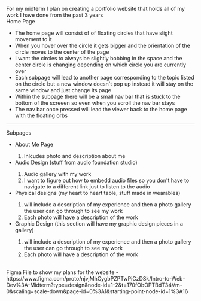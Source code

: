 For my midterm I plan on creating a portfolio website that holds all of my work I have done from the past 3 years 
<br/>
    Home Page
<br/>
<ul>
    <li>The home page will consist of of floating circles that have slight movement to it</li>
    <li>When you hover over the circle it gets bigger and the orientation of the circle moves to the center of the page
</li>
    <li>I want the circles to always be slightly bobbing in the space and the center circle is changing depending on which circle you are currently over</li>
    <li>Each subpage will lead to another page corresponding to the topic listed on the circle but a new window doesn't pop up instead it will stay on the same window and just change its page</li>
    <li>Within the subpage there will be a small nav bar that is stuck to the bottom of the screeen so even when you scroll the nav bar stays </li>
    <li>The nav bar once pressed will lead the viewer back to the home page with the floating orbs </li>
</ul>

<hr/>
    Subpages

<ul>
    <li>About Me Page</li>
        <ol>
            <li>Inlcudes photo and description about me</li>
        </ol>
    <li>Audio Design (stuff from audio foundation studio)</li>
        <ol>
            <li>Audio gallery with my work</li>
            <li> I want to figure out how to embedd audio files so you don't have to navigate to a different link just to listen to the audio</li>
        </ol>

<li>Physical designs (my heart to heart table, stuff made in wearables)</li>
    <ol>
        <li>will include a description of my experience and then a photo gallery the user can go through to see my work</li>
        <li>Each photo will have a description of the work</li>
    </ol>

<li>Graphic Design (this section will have my graphic design pieces in a gallery)</li>
    <ol>
        <li>will include a description of my experience and then a photo gallery the user can go through to see my work</li>
        <li>Each photo will have a description of the work</li>
    </ol>
</ul> 

       

       
<br/>
Figma File to show my plans for the website
    - https://www.figma.com/proto/njvjMhCygbPZPTwPiCzDSk/Intro-to-Web-Dev%3A-Midterm?type=design&node-id=1-2&t=170fObOPTBdT34Vm-0&scaling=scale-down&page-id=0%3A1&starting-point-node-id=1%3A16 
